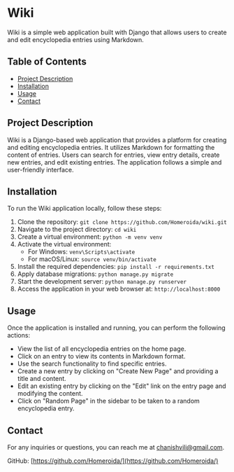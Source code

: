 # Wiki

Wiki is a simple web application built with Django that allows users to create and edit encyclopedia entries using Markdown.

## Table of Contents

- [Project Description](#project-description)
- [Installation](#installation)
- [Usage](#usage)
- [Contact](#contact)

## Project Description

Wiki is a Django-based web application that provides a platform for creating and editing encyclopedia entries. It utilizes Markdown for formatting the content of entries. Users can search for entries, view entry details, create new entries, and edit existing entries. The application follows a simple and user-friendly interface.

## Installation

To run the Wiki application locally, follow these steps: 


1. Clone the repository: `git clone https://github.com/Homeroida/wiki.git`
2. Navigate to the project directory: `cd wiki`
3. Create a virtual environment: `python -m venv venv`
4. Activate the virtual environment:
   - For Windows: `venv\Scripts\activate`
   - For macOS/Linux: `source venv/bin/activate`
5. Install the required dependencies: `pip install -r requirements.txt`
6. Apply database migrations: `python manage.py migrate`
7. Start the development server: `python manage.py runserver`
8. Access the application in your web browser at: `http://localhost:8000`

## Usage

Once the application is installed and running, you can perform the following actions:

- View the list of all encyclopedia entries on the home page.
- Click on an entry to view its contents in Markdown format.
- Use the search functionality to find specific entries.
- Create a new entry by clicking on "Create New Page" and providing a title and content.
- Edit an existing entry by clicking on the "Edit" link on the entry page and modifying the content.
- Click on "Random Page" in the sidebar to be taken to a random encyclopedia entry.

## Contact

For any inquiries or questions, you can reach me at chanishvili@gmail.com.

GitHub: [https://github.com/Homeroida/](https://github.com/Homeroida/)
